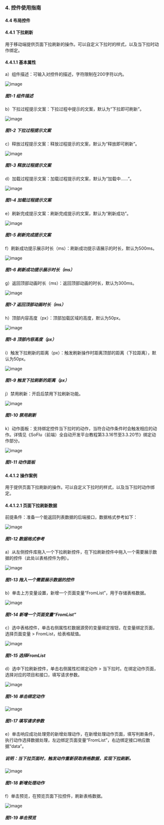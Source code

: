 ### 4. 控件使用指南

#### 4.4 布局控件

#### 4.4.1 下拉刷新

用于移动端提供页面下拉刷新的操作。可以自定义下拉时的样式，以及当下拉时动作绑定。

#### 4.4.1.1 基本属性

a）组件描述：可输入对控件的描述，字符限制在200字符以内。

![image](https://user-images.githubusercontent.com/79617492/218947934-2bffa2bf-10b6-45c8-8a6a-3730a5ee3867.png)

##### 图1-1 组件描述

b）下拉过程提示文案：下拉过程中提示的文案，默认为“下拉即可刷新”。

![image](https://user-images.githubusercontent.com/79617492/218947951-c6c7d8ab-e82f-46ac-bc00-047bfe1787bc.png)

##### 图1-2 下拉过程提示文案

c）释放过程提示文案：释放过程提示的文案，默认为“释放即可刷新”。

![image](https://user-images.githubusercontent.com/79617492/218947966-f89b995e-1058-4424-8879-bf1c3f56aa95.png)

##### 图1-3 释放过程提示文案

d）加载过程提示文案：加载过程提示的文案，默认为“加载中……”。

![image](https://user-images.githubusercontent.com/79617492/218950886-76c762d4-b425-4bc0-8662-238b1d2dda11.png)

##### 图1-4 加载过程提示文案

e）刷新完成提示文案：刷新完成提示的文案，默认为“刷新成功”。

![image](https://user-images.githubusercontent.com/79617492/218950905-579afc36-177d-4630-9a9c-68f97d824cd1.png)

##### 图1-5 刷新完成提示文案

f）刷新成功提示展示时长（ms）：刷新成功提示语展示的时长，默认为500ms。

![image](https://user-images.githubusercontent.com/79617492/218950930-c76135d4-7712-4e49-94ff-f241736be759.png)

##### 图1-6 刷新成功提示展示时长（ms）

g）返回顶部动画时长（ms）：返回顶部动画的时长，默认为300ms。

![image](https://user-images.githubusercontent.com/79617492/218950958-4215901a-76e9-4df1-bf5f-5fed70a15b62.png)

##### 图1-7 返回顶部动画时长（ms）

h）顶部内容高度（px）：顶部加载区域的高度，默认为50px。

![image](https://user-images.githubusercontent.com/79617492/218950976-b8b11fb4-afab-4988-9cf8-85eb88df98be.png)

##### 图1-8 顶部内容高度（px）

i）触发下拉刷新的距离（px）：触发刷新操作时距离顶部的距离（下拉距离），默认为50px。

![image](https://user-images.githubusercontent.com/79617492/218951000-5d335aff-76d5-4ca4-8370-a648e48c746b.png)

##### 图1-9 触发下拉刷新的距离（px）

j）禁用刷新：开启后禁用下拉刷新功能。

![image](https://user-images.githubusercontent.com/79617492/218951019-bfedcef7-e572-4bb3-b1cb-516d5bb03673.png)

##### 图1-10 禁用刷新

k）动作面板：支持绑定控件当下拉时的动作，当符合动作条件时会触发相应的动作。详情见《SoFlu（前端）全自动开发平台教程第3.3.16节至3.3.20节》绑定动作部分。

![image](https://user-images.githubusercontent.com/79617492/218951044-450e8d95-3a93-4349-942c-7f98dc58f7a2.png)

##### 图1-11 动作面板

#### 4.4.1.2 操作案例

用于提供页面下拉刷新的操作。可以自定义下拉时的样式，以及当下拉时动作绑定。

#### 4.4.1.2.1 页面下拉刷新数据

前提条件：准备一个能返回列表数据的后端接口，数据格式参考如下：

![image](https://user-images.githubusercontent.com/79617492/218951106-8b69bcaa-2e70-4a7b-aa72-2be7b580eb0f.png)

##### 图1-12 数据格式参考

a）从左侧控件库拖入一个下拉刷新控件，在下拉刷新控件中拖入一个需要展示数据的控件（此处以表格控件为例）。

![image](https://user-images.githubusercontent.com/79617492/218951123-8ac2f33f-0f0e-4420-ad93-a14513e3fddb.png)

##### 图1-13 拖入一个需要展示数据的控件

b）单击上方变量设置，新增一个页面变量“FromList”，用于存储表格数据。

![image](https://user-images.githubusercontent.com/79617492/218951143-564f7f35-9b52-4a82-a598-0ea65b2bf9ad.png)

##### 图1-14 新增一个页面变量“FromList”

c）选中表格控件，单击右侧属性栏数据源旁的变量绑定按钮，在变量绑定页面，选择页面变量 > FromList，给表格赋值。

![image](https://user-images.githubusercontent.com/79617492/218951163-ede3198c-a8b2-4bcd-99e9-9f0c92ef1961.png)

##### 图1-15 选择FromList

d）选中下拉刷新控件，单击右侧属性栏绑定动作 > 当下拉时。在绑定动作页面，选择对应的项目和接口，填写请求参数。

![image](https://user-images.githubusercontent.com/79617492/218951182-4a3f79f7-f3f7-4390-a273-6dae814820b5.png)

##### 图1-16 单击绑定动作

![image](https://user-images.githubusercontent.com/79617492/218951205-3a93952b-bd94-4e39-9698-7de45221439e.png)

##### 图1-17 填写请求参数

e）单击响应成功处理旁的新增处理动作，在新增处理动作页面，填写判断条件，执行动作选择数据处理，左边绑定页面变量“FromList”，右边绑定接口响应数据“data”。

##### 说明：当下拉页面时，触发动作重新获取表格数据，实现下拉刷新。

![image](https://user-images.githubusercontent.com/79617492/218951234-b89a9a8f-baaf-427d-a538-517a8556b372.png)

##### 图1-18 新增处理动作

f）单击预览，在预览页面下拉控件，刷新表格数据。

![image](https://user-images.githubusercontent.com/79617492/218951259-b4266bd5-8235-49ac-9344-8bbbcc8b6801.png)

##### 图1-19 单击预览
